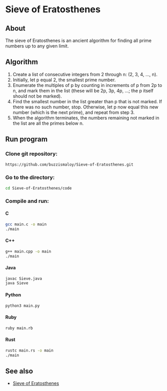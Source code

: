 # Sieve of Eratosthenes

## About

The sieve of Eratosthenes is an ancient algorithm for finding all prime numbers up to any given limit.

## Algorithm

1. Create a list of consecutive integers from 2 through n: (2, 3, 4, ..., n).
2. Initially, let p equal 2, the smallest prime number.
3. Enumerate the multiples of p by counting in increments of p from 2p to n, and mark them in the list (these will be 2p, 3p, 4p, ...; the p itself should not be marked).
4. Find the smallest number in the list greater than p that is not marked. If there was no such number, stop. Otherwise, let p now equal this new number (which is the next prime), and repeat from step 3.
5. When the algorithm terminates, the numbers remaining not marked in the list are all the primes below n.

## Run program

### Clone git repository:
```bash
https://github.com/buzzismaloy/Sieve-of-Eratosthenes.git
```
### Go to the directory:
```bash
cd Sieve-of-Eratosthenes/code
```
### Compile and run:

#### C

```bash
gcc main.c -o main
./main
```
#### C++

```bash
g++ main.cpp -o main
./main
```
#### Java

```bash
javac Sieve.java
java Sieve
```
#### Python

```bash
python3 main.py
```
#### Ruby

```bash
ruby main.rb
```
#### Rust

```bash
rustc main.rs -o main
./main
```


## See also

* [Sieve of Eratosthenes](https://en.wikipedia.org/wiki/Sieve_of_Eratosthenes)
